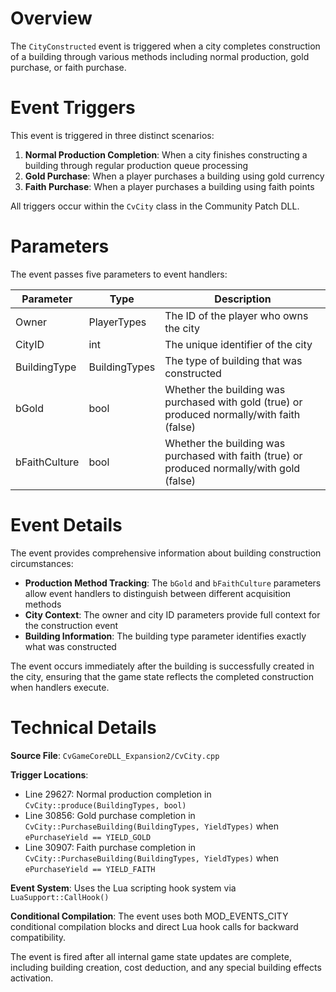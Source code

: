 # Overview

The `CityConstructed` event is triggered when a city completes construction of a building through various methods including normal production, gold purchase, or faith purchase.

# Event Triggers

This event is triggered in three distinct scenarios:

1. **Normal Production Completion**: When a city finishes constructing a building through regular production queue processing
2. **Gold Purchase**: When a player purchases a building using gold currency
3. **Faith Purchase**: When a player purchases a building using faith points

All triggers occur within the `CvCity` class in the Community Patch DLL.

# Parameters

The event passes five parameters to event handlers:

| Parameter | Type | Description |
|-----------|------|-------------|
| Owner | PlayerTypes | The ID of the player who owns the city |
| CityID | int | The unique identifier of the city |
| BuildingType | BuildingTypes | The type of building that was constructed |
| bGold | bool | Whether the building was purchased with gold (true) or produced normally/with faith (false) |
| bFaithCulture | bool | Whether the building was purchased with faith (true) or produced normally/with gold (false) |

# Event Details

The event provides comprehensive information about building construction circumstances:

- **Production Method Tracking**: The `bGold` and `bFaithCulture` parameters allow event handlers to distinguish between different acquisition methods
- **City Context**: The owner and city ID parameters provide full context for the construction event
- **Building Information**: The building type parameter identifies exactly what was constructed

The event occurs immediately after the building is successfully created in the city, ensuring that the game state reflects the completed construction when handlers execute.

# Technical Details

**Source File**: `CvGameCoreDLL_Expansion2/CvCity.cpp`

**Trigger Locations**:
- Line 29627: Normal production completion in `CvCity::produce(BuildingTypes, bool)`
- Line 30856: Gold purchase completion in `CvCity::PurchaseBuilding(BuildingTypes, YieldTypes)` when `ePurchaseYield == YIELD_GOLD`
- Line 30907: Faith purchase completion in `CvCity::PurchaseBuilding(BuildingTypes, YieldTypes)` when `ePurchaseYield == YIELD_FAITH`

**Event System**: Uses the Lua scripting hook system via `LuaSupport::CallHook()`

**Conditional Compilation**: The event uses both MOD_EVENTS_CITY conditional compilation blocks and direct Lua hook calls for backward compatibility.

The event is fired after all internal game state updates are complete, including building creation, cost deduction, and any special building effects activation.